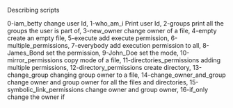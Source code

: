 Describing scripts

0-iam_betty change user Id,
1-who_am_i Print user Id,
2-groups print all the groups the user is part of,
3-new_owner change owner of a file,
4-empty create an empty file,
5-execute add execute permission,
6-multiple_permissions,
7-everybody add execution permission to all,
8-James_Bond set the permission,
9-John_Doe set the mode,
10-mirror_permissions copy mode of a file,
11-directories_permissions adding multiple permissions,
12-directory_permissions create directory,
13-change_group changing group owner to a file,
14-change_owner_and_group change owner and group owner for all the files and directories,
15-symbolic_link_permissions change owner and group owner,
16-if_only change the owner if
